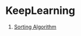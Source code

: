 # KeepLearning
1. [Sorting Algorithm](https://github.com/chrisQQQiu/KeepLearning/tree/master/SortAlgorithm)
